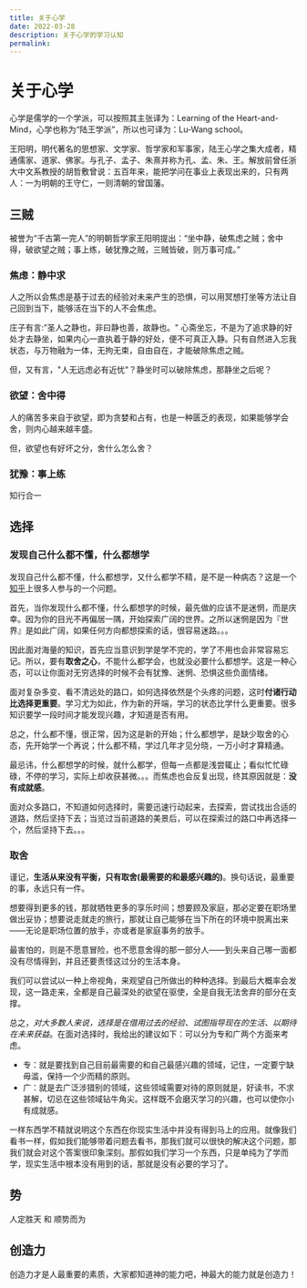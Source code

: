 ```yaml
---
title: 关于心学
date: 2022-03-28
description: 关于心学的学习认知
permalink:
---
```


# 关于心学
心学是儒学的一个学派，可以按照其主张译为：Learning of the Heart-and-Mind，心学也称为“陆王学派”，所以也可译为：Lu-Wang school。

王阳明，明代著名的思想家、文学家、哲学家和军事家，陆王心学之集大成者，精通儒家、道家、佛家。与孔子、孟子、朱熹并称为孔、孟、朱、王。解放前曾任浙大中文系教授的胡哲敷曾说：五百年来，能把学问在事业上表现出来的，只有两人：一为明朝的王守仁，一则清朝的曾国藩。

## 三贼
被誉为“千古第一完人”的明朝哲学家王阳明提出：“坐中静，破焦虑之贼；舍中得，破欲望之贼；事上练，破犹豫之贼，三贼皆破，则万事可成。”

### 焦虑：静中求
人之所以会焦虑是基于过去的经验对未来产生的恐惧，可以用冥想打坐等方法让自己回到当下，能够活在当下的人不会焦虑。

庄子有言:”圣人之静也，非曰静也善，故静也。" 心斋坐忘，不是为了追求静的好处才去静坐，如果内心一直执着于静的好处，便不可真正入静。只有自然进入忘我状态，与万物融为一体，无拘无束，自由自在，才能破除焦虑之贼。

但，又有言，"人无远虑必有近忧"？静坐时可以破除焦虑，那静坐之后呢？

### 欲望：舍中得
人的痛苦多来自于欲望，即为贪婪和占有，也是一种匮乏的表现，如果能够学会舍，则内心越来越丰盛。

但，欲望也有好坏之分，舍什么怎么舍？

### 犹豫：事上练
知行合一

## 选择
### 发现自己什么都不懂，什么都想学
发现自己什么都不懂，什么都想学，又什么都学不精，是不是一种病态？这是一个[知乎](https://www.zhihu.com/question/19778858/answer/135950901?utm_source=wechat_session&utm_medium=social&utm_oi=31424405045248&utm_content=group1_Answer&utm_campaign=shareopn)上很多人参与的一个问题。

首先，当你发现什么都不懂，什么都想学的时候，最先做的应该不是迷惘，而是庆幸。因为你的目光不再偏居一隅，开始探索广阔的世界。之所以迷惘是因为『世界』是如此广阔，如果任何方向都想探索的话，很容易迷路。。。

因此面对海量的知识，首先应当意识到学是学不完的，学了不用也会非常容易忘记。所以，要有**取舍之心**，不能什么都学会，也就没必要什么都想学。这是一种心态，可以让你面对无穷选择的时候不会有犹豫、迷惘、恐惧这些负面情绪。

面对复杂多变、看不清远处的路口，如何选择依然是个头疼的问题，这时**付诸行动比选择更重要**。学习尤为如此，作为新的开端，学习的状态比学什么更重要。很多知识要学一段时间才能发现兴趣，才知道是否有用。

总之，什么都不懂，很正常，因为这是新的开始；什么都想学，是缺少取舍的心态，先开始学一个再说；什么都不精，学过几年才见分晓，一万小时才算精通。

最忌讳，什么都想学的时候，就什么都学，但每一点都是浅尝辄止；看似忙忙碌碌，不停的学习，实际上却收获甚微。。。而焦虑也会反复出现，终其原因就是：**没有成就感**。

面对众多路口，不知道如何选择时，需要迅速行动起来，去探索，尝试找出合适的道路，然后坚持下去；当览过当前道路的美景后，可以在探索过的路口中再选择一个，然后坚持下去。。。

### 取舍
谨记，**生活从来没有平衡，只有取舍(最需要的和最感兴趣的)**。换句话说，最重要的事，永远只有一件。

想要得到更多的钱，那就牺牲更多的享乐时间；想要顾及家庭，那必定要在职场里做出妥协；想要说走就走的旅行，那就让自己能够在当下所在的环境中脱离出来——无论是职场位置的放手，亦或者是家庭事务的放手。

最害怕的，则是不愿意冒险，也不愿意舍得的那一部分人——到头来自己哪一面都没有尽情得到，并且还要责怪这过分的生活本身。

我们可以尝试以一种上帝视角，来观望自己所做出的种种选择。到最后大概率会发现，这一路走来，全都是自己最深处的欲望在驱使，全是自我无法舍弃的部分在支撑。

总之，*对大多数人来说，选择是在借用过去的经验、试图指导现在的生活、以期待在未来获益*。在面对选择时，我给出的建议如下：可以分为专和广两个方面来考虑。
- 专：就是要找到自己目前最需要的和自己最感兴趣的领域，记住，一定要宁缺毋滥，保持一个少而精的原则。
- 广：就是去广泛涉猎别的领域，这些领域需要对待的原则就是，好读书，不求甚解，切忌在这些领域钻牛角尖。这样既不会磨灭学习的兴趣，也可以使你小有成就感。

一样东西学不精就说明这个东西在你现实生活中并没有得到马上的应用。就像我们看书一样，假如我们能够带着问题去看书，那我们就可以很快的解决这个问题，那我们就会对这个答案很印象深刻。那假如我们学习一个东西，只是单纯为了学而学，现实生活中根本没有用到的话，那就是没有必要的学习了。

## 势
人定胜天 和 顺势而为

## 创造力
创造力才是人最重要的素质，大家都知道神的能力吧，神最大的能力就是创造力！


